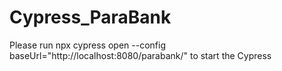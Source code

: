 # Cypress_ParaBank

Please run npx cypress open --config baseUrl="http://localhost:8080/parabank/" to start the Cypress 

